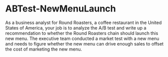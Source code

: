 # ABTest-NewMenuLaunch
 As a business analyst for Round Roasters, a coffee restaurant in the United States of America, your job is to analyze the A/B test and write up a recommendation to whether the Round Roasters chain should launch this new menu.   The executive team conducted a market test with a new menu and needs to figure whether the new menu can drive enough sales to offset the cost of marketing the new menu. 
